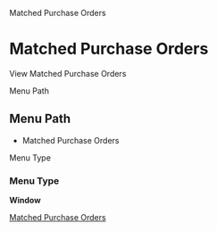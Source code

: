 
Matched Purchase Orders
# Matched Purchase Orders


View Matched Purchase Orders

Menu Path
## Menu Path



- Matched Purchase Orders

Menu Type
### Menu Type

**Window**


[Matched Purchase Orders](../../functional-guide/window/window-matched-purchase-orders.md)